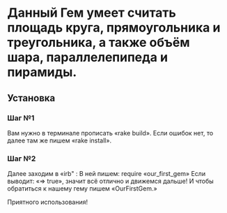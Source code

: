 # Данный Гем умеет считать площадь круга, прямоугольника и треугольника, а также объём шара, параллелепипеда и пирамиды.

## Установка

### Шаг №1
Вам нужно в терминале прописать «rake build».
Если ошибок нет, то далее там же пишем  «rake install».
### Шаг №2
Далее заходим  в «irb" :
В ней пишем: require «our_first_gem»
Если выводит: «=> true», значит всё отлично и движемся дальше!
И чтобы обратиться к нашему гему пишем «OurFirstGem.<method>»

Приятного использования!
